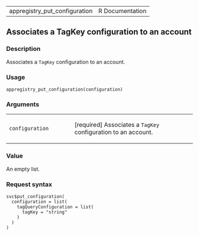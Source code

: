 <table style="width: 100%;">
<tbody>
<tr class="odd">
<td>appregistry_put_configuration</td>
<td style="text-align: right;">R Documentation</td>
</tr>
</tbody>
</table>

## Associates a TagKey configuration to an account

### Description

Associates a `TagKey` configuration to an account.

### Usage

    appregistry_put_configuration(configuration)

### Arguments

<table>
<colgroup>
<col style="width: 35%" />
<col style="width: 65%" />
</colgroup>
<tbody>
<tr class="odd">
<td><code
id="appregistry_put_configuration_:_configuration">configuration</code></td>
<td><p>[required] Associates a <code>TagKey</code> configuration to an
account.</p></td>
</tr>
</tbody>
</table>

### Value

An empty list.

### Request syntax

    svc$put_configuration(
      configuration = list(
        tagQueryConfiguration = list(
          tagKey = "string"
        )
      )
    )
